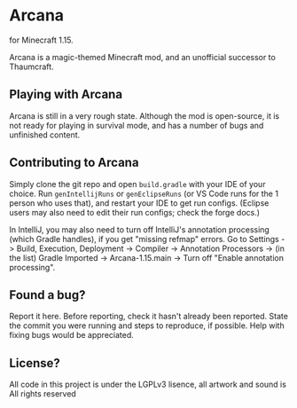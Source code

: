 # Arcana
for Minecraft 1.15.

Arcana is a magic-themed Minecraft mod, and an unofficial successor to Thaumcraft.

## Playing with Arcana
Arcana is still in a very rough state. Although the mod is open-source, it is not ready for playing in survival mode, and has a number of bugs and unfinished content.

## Contributing to Arcana
Simply clone the git repo and open `build.gradle` with your IDE of your choice. Run `genIntellijRuns` or `genEclipseRuns` (or VS Code runs for the 1 person who uses that), and restart your IDE to get run configs. (Eclipse users may also need to edit their run configs; check the forge docs.)

In IntelliJ, you may also need to turn off IntelliJ's annotation processing (which Gradle handles), if you get "missing refmap" errors.
Go to Settings -> Build, Execution, Deployment -> Compiler -> Annotation Processors -> (in the list) Gradle Imported -> Arcana-1.15.main -> Turn off "Enable annotation processing".

## Found a bug?
Report it here. Before reporting, check it hasn't already been reported. State the commit you were running and steps to reproduce, if possible.
Help with fixing bugs would be appreciated.

## License?
All code in this project is under the LGPLv3 lisence, all artwork and sound is All rights reserved

